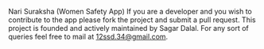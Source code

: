 Nari Suraksha (Women Safety App)
If you are a developer and you wish to contribute to the app please fork the project and submit a pull request.
This project is founded and actively maintained by Sagar Dalal. For any sort of queries feel free to mail at 12ssd.34@gmail.com.
